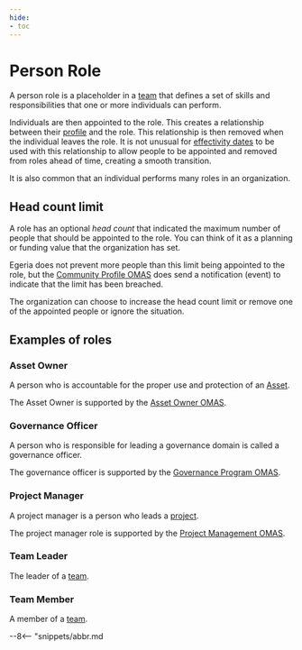 ```yaml
---
hide:
- toc
---
```


<!-- SPDX-License-Identifier: CC-BY-4.0 -->
<!-- Copyright Contributors to the ODPi Egeria project. -->

# Person Role

A person role is a placeholder in a [team](/egeria-docs/features/people-roles-organizations) that defines a set of skills and responsibilities that one or more individuals can perform.


Individuals are then appointed to the role.  This creates a relationship between their [profile](/egeria-docs/concepts/personal-profile) and the role.  This relationship is then removed when the individual leaves the role.  It is not unusual for [effectivity dates](/egeria-docs/features/effectivity-dates) to be used with this relationship to allow people to be appointed and removed from roles ahead of time, creating a smooth transition.

It is also common that an individual performs many roles in an organization.

## Head count limit

A role has an optional *head count* that indicated the maximum number of people that should be appointed to the role.  You can think of it as a planning or funding value that the organization has set.

Egeria does not prevent more people than this limit being appointed to the role, but the [Community Profile OMAS](/egeria-docs/services/omas/community-profile/overview) does send a notification (event) to indicate that the limit has been breached.

The organization can choose to increase the head count limit or remove one of the appointed people or ignore the situation.

## Examples of roles

### Asset Owner

A person who is accountable for the proper use and protection of an
[Asset](/egeria-docs/concepts/asset).

The Asset Owner is supported by the [Asset Owner OMAS](/egeria-docs/concepts/omas/asset-owner/overview).

### Governance Officer

A person who is responsible for leading a governance domain is called a governance officer. 

The governance officer is supported by the [Governance Program OMAS](/egeria-docs/concepts/omas/governance-program/overview).

### Project Manager

A project manager is a person who leads a [project](/egeria-docs/concepts/project).

The project manager role is supported by the [Project Management OMAS](/egeria-docs/concepts/omas/project-management/overview).

### Team Leader

The leader of a [team](/egeria-docs/concepts/organization/#team).

### Team Member

A member of a [team](/egeria-docs/concepts/organization/#team).

--8<-- "snippets/abbr.md